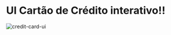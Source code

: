 # UI Cartão de Crédito interativo!!

![credit-card-ui](https://github.com/GuiGubert/ui-credit-card/assets/114622325/2933bb9c-de32-438b-a7b8-369337903886)
